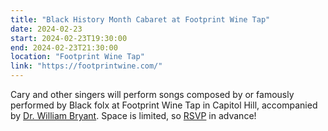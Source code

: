 ```yaml
---
title: "Black History Month Cabaret at Footprint Wine Tap"
date: 2024-02-23
start: 2024-02-23T19:30:00
end: 2024-02-23T21:30:00
location: "Footprint Wine Tap"
link: "https://footprintwine.com/"
---
```


Cary and other singers will perform songs composed by or famously performed by Black folx at Footprint Wine Tap in Capitol Hill, accompanied by [Dr. William Bryant](https://williamfbryant.com/about/). Space is limited, so [RSVP](https://footprintwine.com/#new-page-2-section) in advance!

